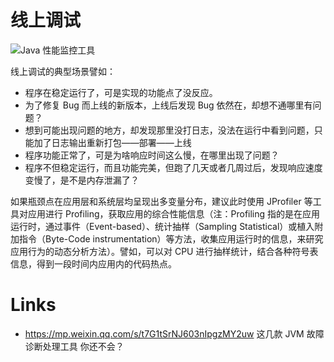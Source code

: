 # 线上调试

![Java 性能监控工具](https://s2.ax1x.com/2019/11/19/MgdMHP.png)

线上调试的典型场景譬如：

- 程序在稳定运行了，可是实现的功能点了没反应。
- 为了修复 Bug 而上线的新版本，上线后发现 Bug 依然在，却想不通哪里有问题？
- 想到可能出现问题的地方，却发现那里没打日志，没法在运行中看到问题，只能加了日志输出重新打包——部署——上线
- 程序功能正常了，可是为啥响应时间这么慢，在哪里出现了问题？
- 程序不但稳定运行，而且功能完美，但跑了几天或者几周过后，发现响应速度变慢了，是不是内存泄漏了？

如果瓶颈点在应用层和系统层均呈现出多变量分布，建议此时使用 JProfiler 等工具对应用进行 Profiling，获取应用的综合性能信息（注：Profiling 指的是在应用运行时，通过事件（Event-based）、统计抽样（Sampling Statistical）或植入附加指令（Byte-Code instrumentation）等方法，收集应用运行时的信息，来研究应用行为的动态分析方法）。譬如，可以对 CPU 进行抽样统计，结合各种符号表信息，得到一段时间内应用内的代码热点。

# Links

- https://mp.weixin.qq.com/s/t7G1tSrNJ603nIpgzMY2uw 这几款 JVM 故障诊断处理工具 你还不会？
